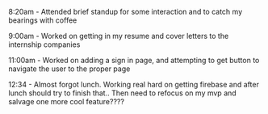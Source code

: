 8:20am - Attended brief standup for some interaction and to catch my bearings with coffee

9:00am - Worked on getting in my resume and cover letters to the internship companies

11:00am - Worked on adding a sign in page, and attempting to get button to navigate the user to the proper page

12:34 - Almost forgot lunch.  Working real hard on getting firebase and after lunch should try to finish that..  Then need to refocus on my mvp and salvage one more cool feature????
